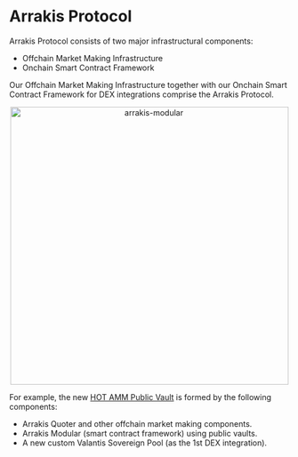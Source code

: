 # Arrakis Protocol

Arrakis Protocol consists of two major infrastructural components:

- Offchain Market Making Infrastructure
- Onchain Smart Contract Framework

Our Offchain Market Making Infrastructure together with our Onchain Smart Contract Framework for DEX integrations comprise the Arrakis Protocol.

<p align="center">
<img src="../../../img/arrakis-infra-overview.svg" alt="arrakis-modular" width="500" class="img-svg"/>
</p>

For example, the new [HOT AMM Public Vault](../arrakisModular/publicVaults.md) is formed by the following components:

- Arrakis Quoter and other offchain market making components.
- Arrakis Modular (smart contract framework) using public vaults.
- A new custom Valantis Sovereign Pool (as the 1st DEX integration).